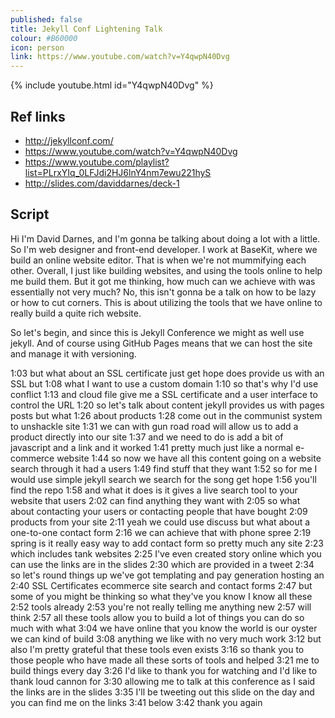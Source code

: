 ```yaml
---
published: false
title: Jekyll Conf Lightening Talk
colour: #B60000
icon: person
link: https://www.youtube.com/watch?v=Y4qwpN40Dvg
---
```


{% include youtube.html id="Y4qwpN40Dvg" %}

## Ref links

- http://jekyllconf.com/
- https://www.youtube.com/watch?v=Y4qwpN40Dvg
- https://www.youtube.com/playlist?list=PLrxYIq_0LFJdi2HJ6lnY4nm7ewu221hyS
- http://slides.com/daviddarnes/deck-1

## Script

Hi I'm David Darnes, and I'm gonna be talking about doing a lot with a little. So I'm web designer and front-end developer. I work at BaseKit, where we build an online website editor. That is when we're not mummifying each other. Overall, I just like building websites, and using the tools online to help me build them. But it got me thinking, how much can we achieve with was essentially not very much? No, this isn't gonna be a talk on how to be lazy or how to cut corners. This is about utilizing the tools that we have online to really build a quite rich website.

So let's begin, and since this is Jekyll Conference we might as well use jekyll. And of course using GitHub Pages means that we can host the site and manage it with versioning.

1:03 but what about an SSL certificate just get hope does provide us with an SSL but 1:08 what I want to use a custom domain 1:10 so that's why I'd use conflict 1:13 and cloud file give me a SSL certificate and a user interface to control the URL 1:20 so let's talk about content jekyll provides us with pages posts but what 1:26 about products 1:28 come out in the communist system to unshackle site 1:31 we can with gun road road will allow us to add a product directly into our site 1:37 and we need to do is add a bit of javascript and a link and it worked 1:41 pretty much just like a normal e-commerce website 1:44 so now we have all this content going on a website search through it had a users 1:49 find stuff that they want 1:52 so for me I would use simple jekyll search we search for the song get hope 1:56 you'll find the repo 1:58 and what it does is it gives a live search tool to your website that users 2:02 can find anything they want with 2:05 so what about contacting your users or contacting people that have bought 2:09 products from your site 2:11 yeah we could use discuss but what about a one-to-one contact form 2:16 we can achieve that with phone spree 2:19 spring is it really easy way to add contact form so pretty much any site 2:23 which includes tank websites 2:25 I've even created story online which you can use the links are in the slides 2:30 which are provided in a tweet 2:34 so let's round things up we've got templating and pay generation hosting an 2:40 SSL Certificates ecommerce site search and contact forms 2:47 but some of you might be thinking so what they've you know I know all these 2:52 tools already 2:53 you're not really telling me anything new 2:57 will think 2:57 all these tools allow you to build a lot of things you can do so much with what 3:04 we have online that you know the world is our oyster we can kind of build 3:08 anything we like with no very much work 3:12 but also I'm pretty grateful that these tools even exists 3:16 so thank you to those people who have made all these sorts of tools and helped 3:21 me to build things every day 3:26 I'd like to thank you for watching and I'd like to thank loud cannon for 3:30 allowing me to talk at this conference as I said the links are in the slides 3:35 I'll be tweeting out this slide on the day and you can find me on the links 3:41 below 3:42 thank you again
